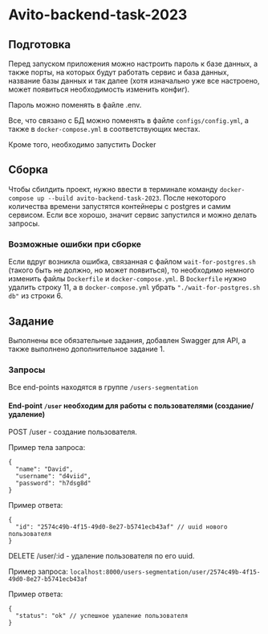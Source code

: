 # Avito-backend-task-2023

## Подготовка

Перед запуском приложения можно настроить пароль к базе данных, а также порты, на которых будут работать сервис и база данных, название базы данных и так далее (хотя изначально уже все настроено, может появиться необходимость изменить конфиг). 

Пароль можно поменять в файле .env.

Все, что связано с БД можно поменять в файле ```configs/config.yml```, а также в ```docker-compose.yml``` в соответствующих местах.

Кроме того, необходимо запустить Docker

## Сборка

Чтобы сбилдить проект, нужно ввести в терминале команду ```docker-compose up --build avito-backend-task-2023```. После некоторого количества времени запустятся контейнеры с postgres и самим сервисом. Если все хорошо, значит сервис запустился и можно делать запросы.

### Возможные ошибки при сборке

Если вдруг возникла ошибка, связанная с файлом ```wait-for-postgres.sh``` (такого быть не должно, но может появиться), то необходимо немного изменить файлы ```Dockerfile``` и ```docker-compose.yml```. В ```Dockerfile``` нужно удалить строку 11, а в ```docker-compose.yml``` убрать ```"./wait-for-postgres.sh db"``` из строки 6.

## Задание

Выполнены все обязательные задания, добавлен Swagger для API, а также выполнено дополнительное задание 1.

### Запросы

Все end-points находятся в группе ```/users-segmentation```

#### End-point ```/user``` необходим для работы с пользователями (создание/удаление)

POST /user - создание пользователя.

Пример тела запроса:
```
{
  "name": "David",
  "username": "d4viid",
  "password": "h7dsg8d"
}
```

Пример ответа:
```
{
  "id": "2574c49b-4f15-49d0-8e27-b5741ecb43af" // uuid нового пользователя
}
```

DELETE /user/:id - удаление пользователя по его uuid.

Пример запроса: ```localhost:8000/users-segmentation/user/2574c49b-4f15-49d0-8e27-b5741ecb43af```

Пример ответа:
```
{
  "status": "ok" // успешное удаление пользователя
}
```

